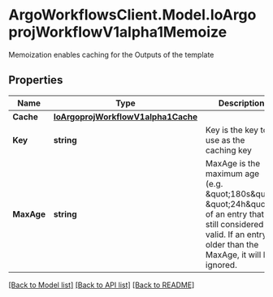 # ArgoWorkflowsClient.Model.IoArgoprojWorkflowV1alpha1Memoize
Memoization enables caching for the Outputs of the template

## Properties

Name | Type | Description | Notes
------------ | ------------- | ------------- | -------------
**Cache** | [**IoArgoprojWorkflowV1alpha1Cache**](IoArgoprojWorkflowV1alpha1Cache.md) |  | 
**Key** | **string** | Key is the key to use as the caching key | 
**MaxAge** | **string** | MaxAge is the maximum age (e.g. \&quot;180s\&quot;, \&quot;24h\&quot;) of an entry that is still considered valid. If an entry is older than the MaxAge, it will be ignored. | 

[[Back to Model list]](../README.md#documentation-for-models) [[Back to API list]](../README.md#documentation-for-api-endpoints) [[Back to README]](../README.md)


